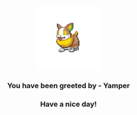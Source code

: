 <p align="center">
    <img src="https://raw.githubusercontent.com/PokeAPI/sprites/master/sprites/pokemon/835.png" width="150" height="150">
</p>
<h3 align="center">You have been greeted by - <b>Yamper</b></h3>
<h3 align="center">Have a nice day!</h3>

